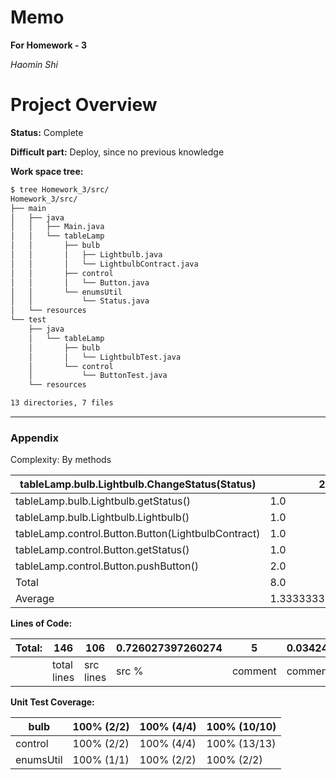 # Memo

__For Homework - 3__

_Haomin Shi_

# Project Overview

__Status:__ Complete

__Difficult part:__ Deploy, since no previous knowledge

__Work space tree:__

```bash
$ tree Homework_3/src/
Homework_3/src/
├── main
│   ├── java
│   │   ├── Main.java
│   │   └── tableLamp
│   │       ├── bulb
│   │       │   ├── Lightbulb.java
│   │       │   └── LightbulbContract.java
│   │       ├── control
│   │       │   └── Button.java
│   │       └── enumsUtil
│   │           └── Status.java
│   └── resources
└── test
    ├── java
    │   └── tableLamp
    │       ├── bulb
    │       │   └── LightbulbTest.java
    │       └── control
    │           └── ButtonTest.java
    └── resources

13 directories, 7 files
```



------

### Appendix

Complexity: By methods

| tableLamp.bulb.Lightbulb.ChangeStatus(Status)      | 2.0                | 2.0                | 3.0                |
| -------------------------------------------------- | ------------------ | ------------------ | ------------------ |
| tableLamp.bulb.Lightbulb.getStatus()               | 1.0                | 1.0                | 1.0                |
| tableLamp.bulb.Lightbulb.Lightbulb()               | 1.0                | 1.0                | 1.0                |
| tableLamp.control.Button.Button(LightbulbContract) | 1.0                | 1.0                | 1.0                |
| tableLamp.control.Button.getStatus()               | 1.0                | 1.0                | 1.0                |
| tableLamp.control.Button.pushButton()              | 2.0                | 2.0                | 3.0                |
| Total                                              | 8.0                | 8.0                | 10.0               |
| Average                                            | 1.3333333333333333 | 1.3333333333333333 | 1.6666666666666667 |

**Lines of Code:**

| Total: | 146         | 106       | 0.726027397260274 | 5       | 0.03424657534246575 | 35          | 0.23972602739726026 |
| ------ | ----------- | --------- | ----------------- | ------- | ------------------- | ----------- | ------------------- |
|        | total lines | src lines | src %             | comment | comment %           | blank lines | blank %             |

**Unit Test Coverage:**

| bulb      | 100% (2/2) | 100% (4/4) | 100% (10/10) |
| --------- | ---------- | ---------- | ------------ |
| control   | 100% (2/2) | 100% (4/4) | 100% (13/13) |
| enumsUtil | 100% (1/1) | 100% (2/2) | 100% (2/2)   |

